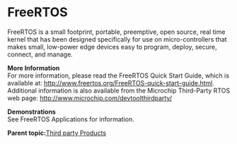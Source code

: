 # FreeRTOS

FreeRTOS is a small footprint, portable, preemptive, open source, real time kernel that has been designed specifically for use on micro-controllers that makes small, low-power edge devices easy to program, deploy, secure, connect, and manage.

**More Information**<br />For more information, please read the FreeRTOS Quick Start Guide, which is available at: http://www.freertos.org/FreeRTOS-quick-start-guide.html. Additional information is also available from the Microchip Third-Party RTOS web page: http://www.microchip.com/devtoolthirdparty/

**Demonstrations**<br />See FreeRTOS Applications for information.

**Parent topic:**[Third party Products](GUID-2FB7347D-8FBD-411F-88D8-58A813EA9498.md)

